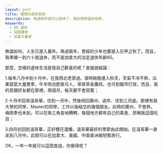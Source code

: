 ```yaml
---
layout: post
title: 理想的退休安排
description: 再過兩年就可以退休了，我的理想退休安排。
keywords:
  - 60 退休
  - 回國養老
  - 加拿大養老
---
```


無論如何，人生已進入暮年。再過兩年，曾經的少年也要進入花甲之秋了。而且，我準備一到六十就退休，而不是加拿大的法定退休年齡65。

那麼，怎樣的退休生活是我自己歡喜的呢？直接說結論：

1.每年八月中到十月中，在我西北老家過。彼時剛剛進入秋天，天氣不冷不熱，瓜果蔬菜大量應季，牛羊肉也肥美可人，草原草長鷹飛，也可到臨市打球，而且，我的至親好友都在那裡，兩個月，每天都不會寂寞；

2.十月中回來溫哥華，住到一月中，然後飛回廣州，過年、住到三月底。那裡有我大學的同學，Master的同學，工作以後結交的幾個朋友。此時的廣州，不會熱，梅雨季也未到，可以在珠三角各地轉轉，每個地方都有自己的美食，昂嗮我這個吃貨；

3.四月初回到溫哥華，正好櫻花漫爛，溫哥華最好的季節由此開始。在溫哥華一直呆到八月中。此間可以在加拿大、美國、中南美洲做短暫旅行。

OK，一年一年就可以這麼度過，你覺得呢？